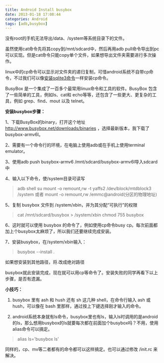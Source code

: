 ```yaml
---
title: Android Install busybox
date: 2013-01-18 17:08:44
categories: Android
tags: [adb,busybox]
---
```

没有root的手机无法导出/data、/system等系统目录下的文件。

虽然使用cat命令先将其copy到/mnt/sdcard中，然后再用adb pull命令导出到pc可以实现。但是cat命令只能copy单个文件，如果想导出文件夹需要进行多次操作。

linux中的cp命令可以显示对文件夹的递归复制，可惜android系统不自带cp命令，不过我们可以像[安装sqlite3命令](/2012/12/05/Android-Install-Sqlite3/)一样安装cp命令。

BusyBox 是一个集成了一百多个最常用linux命令和工具的软件。BusyBox 包含了一些简单的工具，例如ls、cat和 echo等等，还包含了一些更大、更复杂的工具，例如 grep、find、mout 以及 telnet。

**安装busybox步骤：**

1、下载BusyBox的binary，打开这个地址 http://www.busybox.net/downloads/binaries ，选择最新版本，我下载了busybox-armv6l。

2、需要有一个命令行的环境，在电脑上使用adb或在手机上使用terminal emulator。

3、使用adb push busybox-armv6 /mnt/sdcard/busybox-armv6l导入sdcard中

4、输入以下命令，使/system目录可读写

> adb shell
> su
> mount -o remount,rw -t yaffs2 /dev/block/mtdblock3 /system 或者  mount -o remount,rw /emmc@android(分区的物理地址)

5、复制 busybox 文件到 /system/xbin，并为其分配“可执行”的权限

> cat /mnt/sdcard/busybox > /system/xbin
> chmod 755 busybox

6、这时就可以使用 busybox 的命令了，例如使用cp命令busy cp。每次前面都加上个busybox太麻烦了，所以我们还要继续完成安装。

7、安装busybox，在/system/xbin输入：

> busybox --install .

如果想安装到其他路径，将.改成绝对路径

busybox就此安装完成，现在就可以用cp等命令了。安装失败的同学再看下以上步骤，是否有遗漏。

**小技巧：**

1. busybox 里有 ash 和 hush 还有 sh 这几种 shell，在命令行输入 ash 或 hush，可以像在 bash 里那样，通过按上下键选择刚才输入的命令。

2. android系统本身就有ls命令，busybox里也有ls，输入ls时调用的是android的ls，那么想用busybox的ls就要每次都在前面加个busybox吗？不用，使用alias命令可以搞定。

> alias ls='busybox ls'

同样的，cp、mv等二者都有的命令都可以这样搞定。也可以通过修改 /init.rc 来解决。